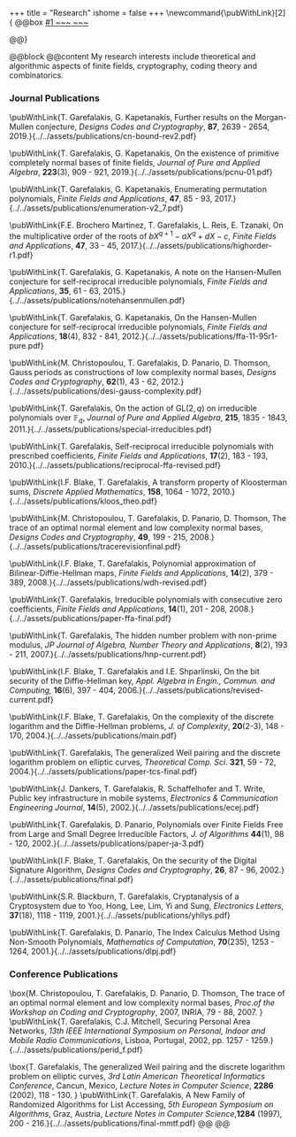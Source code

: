 +++
title = "Research"
ishome = false
+++
\newcommand{\pubWithLink}[2]{
@@box 
[#1   ~~~<i id=icon class="fa fa-download"></i> ~~~](#2)

@@}

@@block
@@content
My research interests include theoretical and algorithmic aspects of finite fields, cryptography, coding theory and combinatorics. 

### Journal Publications
\pubWithLink{T. Garefalakis, G. Kapetanakis,  Further results on the Morgan-Mullen conjecture, *Designs Codes and Cryptography*, **87**, 2639 - 2654, 2019.}{../../assets/publications/cn-bound-rev2.pdf}

\pubWithLink{T. Garefalakis, G. Kapetanakis, On the existence of primitive completely normal bases of finite fields, *Journal of Pure and Applied Algebra*, **223**(3), 909 - 921, 2019.}{../../assets/publications/pcnu-01.pdf}

\pubWithLink{T. Garefalakis, G. Kapetanakis, Enumerating permutation polynomials, *Finite Fields and Applications*, **47**, 85 - 93, 2017.}{../../assets/publications/enumeration-v2_7.pdf}

\pubWithLink{F.E. Brochero Martinez, T. Garefalakis, L. Reis, E. Tzanaki, On the multiplicative order of the roots of $bX^{q +1} − aX^q + dX − c$, *Finite Fields and Applications*, **47**, 33 - 45, 2017.}{../../assets/publications/highorder-r1.pdf}

\pubWithLink{T. Garefalakis, G. Kapetanakis, A note on the Hansen-Mullen conjecture for self-reciprocal irreducible polynomials, *Finite Fields and Applications*, **35**, 61 - 63, 2015.}{../../assets/publications/notehansenmullen.pdf}

\pubWithLink{T. Garefalakis, G. Kapetanakis, On the Hansen-Mullen conjecture for self-reciprocal irreducible polynomials, *Finite Fields and Applications*, **18**(4), 832 - 841, 2012.}{../../assets/publications/ffa-11-95r1-pure.pdf}

\pubWithLink{M. Christopoulou, T. Garefalakis, D. Panario, D. Thomson, Gauss periods as constructions of low complexity normal bases, *Designs Codes and Cryptography*, **62**(1), 43 - 62, 2012.}{../../assets/publications/desi-gauss-complexity.pdf}

\pubWithLink{T. Garefalakis, On the action of $\mathrm{GL}(2,q)$ on irreducible polynomials over $\mathbb{F}_q$, *Journal of Pure and Applied Algebra*, **215**, 1835 - 1843, 2011.}{../../assets/publications/special-irreducibles.pdf}

\pubWithLink{T. Garefalakis, Self-reciprocal irreducible polynomials with prescribed coefficients, *Finite Fields and Applications*, **17**(2), 183 - 193, 2010.}{../../assets/publications/reciprocal-ffa-revised.pdf}

\pubWithLink{I.F. Blake, T. Garefalakis, A transform property of Kloosterman sums, *Discrete Applied Mathematics*, **158**, 1064 - 1072, 2010.}{../../assets/publications/kloos_theo.pdf}

\pubWithLink{M. Christopoulou, T. Garefalakis, D. Panario, D. Thomson, The trace of an optimal normal element and low complexity normal bases, *Designs Codes and Cryptography*, **49**, 199 - 215, 2008.}{../../assets/publications/tracerevisionfinal.pdf}

\pubWithLink{I.F. Blake, T. Garefalakis, Polynomial approximation of Bilinear-Diffie-Hellman maps, *Finite Fields and Applications*, **14**(2), 379 - 389, 2008.}{../../assets/publications/wdh-revised.pdf}

\pubWithLink{T. Garefalakis, Irreducible polynomials with consecutive zero coefficients, *Finite Fields and Applications*, **14**(1), 201 - 208, 2008.}{../../assets/publications/paper-ffa-final.pdf}

\pubWithLink{T. Garefalakis, The hidden number problem with non-prime modulus, *JP Journal of Algebra, Number Theory and Applications*, **8**(2), 193 - 211, 2007.}{../../assets/publications/hnp-current.pdf}

\pubWithLink{I.F. Blake, T. Garefalakis and I.E. Shparlinski, On the bit security of the Diffie-Hellman key, *Appl. Algebra in Engin., Commun. and Computing,* **16**(6), 397 - 404, 2006.}{../../assets/publications/revised-current.pdf}

\pubWithLink{I.F. Blake, T. Garefalakis, On the complexity of the discrete logarithm and the Diffie-Hellman problems, *J. of Complexity*, **20**(2-3), 148 - 170, 2004.}{../../assets/publications/main.pdf}

\pubWithLink{T. Garefalakis, The generalized Weil pairing and the discrete logarithm problem on elliptic curves, *Theoretical Comp. Sci*. **321**, 59 - 72, 2004.}{../../assets/publications/paper-tcs-final.pdf}

\pubWithLink{J. Dankers, T. Garefalakis, R. Schaffelhofer and T. Write, Public key infrastructure in mobile systems, *Electronics & Communication Engineering Journal*, **14**(5), 2002.}{../../assets/publications/ecej.pdf}

\pubWithLink{T. Garefalakis, D. Panario, Polynomials over Finite Fields Free from Large and Small Degree Irreducible Factors, *J. of Algorithms* **44**(1), 98 - 120, 2002.}{../../assets/publications/paper-ja-3.pdf}

\pubWithLink{I.F. Blake, T. Garefalakis, On the security of the Digital Signature Algorithm, *Designs Codes and Cryptography*, **26**, 87 - 96, 2002.}{../../assets/publications/final.pdf}

\pubWithLink{S.R. Blackburn, T. Garefalakis, Cryptanalysis of a Cryptosystem due to Yoo, Hong, Lee, Lim, Yi and Sung, *Electronics Letters*, **37**(18), 1118 - 1119, 2001.}{../../assets/publications/yhllys.pdf}

\pubWithLink{T. Garefalakis, D. Panario, The Index Calculus Method Using Non-Smooth Polynomials, *Mathematics of Computation*, **70**(235), 1253 - 1264, 2001.}{../../assets/publications/dlpj.pdf}


### Conference Publications
\box{M. Christopoulou, T. Garefalakis, D. Panario, D. Thomson, The trace of an optimal normal element and low complexity normal bases, *Proc.of the Workshop on Coding and Cryptography*, 2007, INRIA, 79 - 88, 2007.
}
\pubWithLink{T. Garefalakis, C.J. Mitchell, Securing Personal Area Networks, *13th IEEE International Symposium on Personal, Indoor and Mobile Radio Communications*, Lisboa, Portugal, 2002, pp. 1257 - 1259.}{../../assets/publications/perid_f.pdf}

\box{T. Garefalakis, The generalized Weil pairing and the discrete logarithm problem on elliptic curves, *3rd Latin American Theoretical Informatics Conference*, Cancun, Mexico, *Lecture Notes in Computer Science*, **2286** (2002), 118 - 130.
}
\pubWithLink{T. Garefalakis, A New Family of Randomized Algorithms for List Accessing, *5th European Symposium on Algorithms*, Graz, Austria, *Lecture Notes in Computer Science*,**1284** (1997), 200 - 216.}{../../assets/publications/final-mmtf.pdf}
@@
@@
